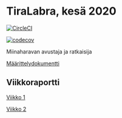 # TiraLabra, kesä 2020

[![CircleCI](https://circleci.com/gh/samilait/minesweeper.svg?style=svg)](https://circleci.com/gh/samilait/minesweeper)

[![codecov](https://codecov.io/gh/samilait/minesweeper/branch/master/graph/badge.svg)](https://codecov.io/gh/samilait/minesweeper)

Miinaharavan avustaja ja ratkaisija

[Määrittelydokumentti](https://github.com/samilait/minesweeper/tree/master/documentation/specification.md)

## Viikkoraportti

[Viikko 1](https://github.com/samilait/minesweeper/tree/master/documentation/viikkoraportti1.md)

[Viikko 2](https://github.com/samilait/minesweeper/tree/master/documentation/viikkoraportti2.md)